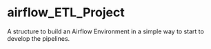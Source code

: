 # airflow_ETL_Project
A structure to build an Airflow Environment in a simple way to start to develop the pipelines.
